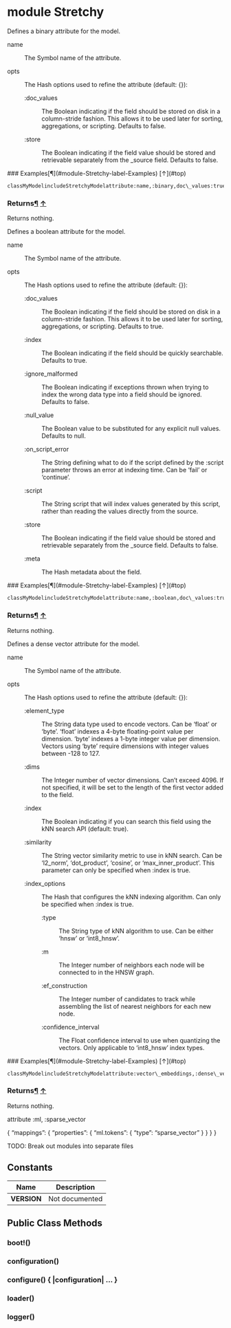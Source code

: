 # module Stretchy [](#module-Stretchy) [](#top)
Defines a binary attribute for the model.

<dl class="rdoc-list note-list">
<dt>name
</dt>
<dd>
<p>The Symbol name of the attribute.</p>
</dd>
<dt>opts
</dt>
<dd>
<p>The Hash options used to refine the attribute (default: {}):</p>
<dl class="rdoc-list note-list">
<dt>:doc_values
</dt>
<dd>
<p>The Boolean indicating if the field should be stored on disk in a column-stride fashion. This allows it to be used later for sorting, aggregations, or scripting. Defaults to false.</p>
</dd>
<dt>:store
</dt>
<dd>
<p>The Boolean indicating if the field value should be stored and retrievable separately from the _source field. Defaults to false.</p>
</dd>
</dl>
</dd>
</dl>
### Examples[¶](#module-Stretchy-label-Examples) [↑](#top)

```
classMyModelincludeStretchyModelattribute:name,:binary,doc\_values:true,store:trueend
```

### Returns[¶](#module-Stretchy-label-Returns) [↑](#top)

Returns nothing.

Defines a boolean attribute for the model.

<dl class="rdoc-list note-list">
<dt>name
</dt>
<dd>
<p>The Symbol name of the attribute.</p>
</dd>
<dt>opts
</dt>
<dd>
<p>The Hash options used to refine the attribute (default: {}):</p>
<dl class="rdoc-list note-list">
<dt>:doc_values
</dt>
<dd>
<p>The Boolean indicating if the field should be stored on disk in a column-stride fashion. This allows it to be used later for sorting, aggregations, or scripting. Defaults to true.</p>
</dd>
<dt>:index
</dt>
<dd>
<p>The Boolean indicating if the field should be quickly searchable. Defaults to true.</p>
</dd>
<dt>:ignore_malformed
</dt>
<dd>
<p>The Boolean indicating if exceptions thrown when trying to index the wrong data type into a field should be ignored. Defaults to false.</p>
</dd>
<dt>:null_value
</dt>
<dd>
<p>The Boolean value to be substituted for any explicit null values. Defaults to null.</p>
</dd>
<dt>:on_script_error
</dt>
<dd>
<p>The String defining what to do if the script defined by the :script parameter throws an error at indexing time. Can be ‘fail’ or ‘continue’.</p>
</dd>
<dt>:script
</dt>
<dd>
<p>The String script that will index values generated by this script, rather than reading the values directly from the source.</p>
</dd>
<dt>:store
</dt>
<dd>
<p>The Boolean indicating if the field value should be stored and retrievable separately from the _source field. Defaults to false.</p>
</dd>
<dt>:meta
</dt>
<dd>
<p>The Hash metadata about the field.</p>
</dd>
</dl>
</dd>
</dl>
### Examples[¶](#module-Stretchy-label-Examples) [↑](#top)

```
classMyModelincludeStretchyModelattribute:name,:boolean,doc\_values:true,store:trueend
```

### Returns[¶](#module-Stretchy-label-Returns) [↑](#top)

Returns nothing.

Defines a dense vector attribute for the model.

<dl class="rdoc-list note-list">
<dt>name
</dt>
<dd>
<p>The Symbol name of the attribute.</p>
</dd>
<dt>opts
</dt>
<dd>
<p>The Hash options used to refine the attribute (default: {}):</p>
<dl class="rdoc-list note-list">
<dt>:element_type
</dt>
<dd>
<p>The String data type used to encode vectors. Can be ‘float’ or ‘byte’. ‘float’ indexes a 4-byte floating-point value per dimension. ‘byte’ indexes a 1-byte integer value per dimension. Vectors using ‘byte’ require dimensions with integer values between -128 to 127.</p>
</dd>
<dt>:dims
</dt>
<dd>
<p>The Integer number of vector dimensions. Can’t exceed 4096. If not specified, it will be set to the length of the first vector added to the field.</p>
</dd>
<dt>:index
</dt>
<dd>
<p>The Boolean indicating if you can search this field using the kNN search API (default: true).</p>
</dd>
<dt>:similarity
</dt>
<dd>
<p>The String vector similarity metric to use in kNN search. Can be ‘l2_norm’, ‘dot_product’, ‘cosine’, or ‘max_inner_product’. This parameter can only be specified when :index is true.</p>
</dd>
<dt>:index_options
</dt>
<dd>
<p>The Hash that configures the kNN indexing algorithm. Can only be specified when :index is true.</p>
<dl class="rdoc-list note-list">
<dt>:type
</dt>
<dd>
<p>The String type of kNN algorithm to use. Can be either ‘hnsw’ or ‘int8_hnsw’.</p>
</dd>
<dt>:m
</dt>
<dd>
<p>The Integer number of neighbors each node will be connected to in the HNSW graph.</p>
</dd>
<dt>:ef_construction
</dt>
<dd>
<p>The Integer number of candidates to track while assembling the list of nearest neighbors for each new node.</p>
</dd>
<dt>:confidence_interval
</dt>
<dd>
<p>The Float confidence interval to use when quantizing the vectors. Only applicable to ‘int8_hnsw’ index types.</p>
</dd>
</dl>
</dd>
</dl>
</dd>
</dl>
### Examples[¶](#module-Stretchy-label-Examples) [↑](#top)

```
classMyModelincludeStretchyModelattribute:vector\_embeddings,:dense\_vector,element\_type:'float',dims:3end
```

### Returns[¶](#module-Stretchy-label-Returns) [↑](#top)

Returns nothing.

attribute :ml, :sparse\_vector

{ “mappings”: { “properties”: { “ml.tokens”: { “type”: “sparse\_vector” } } } }

TODO: Break out modules into separate files

 ## Constants
 | Name | Description |
 | ---- | ----------- |
 | **VERSION[](#VERSION)** | Not documented |
 ## Public Class Methods
 ### boot!() [](#method-c-boot-21)
 ### configuration() [](#method-c-configuration)
 ### configure() { |configuration| ... } [](#method-c-configure)
 ### loader() [](#method-c-loader)
 ### logger() [](#method-c-logger)
 